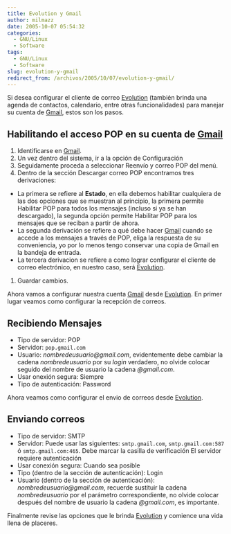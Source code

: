 ```yaml
---
title: Evolution y Gmail
author: milmazz
date: 2005-10-07 05:54:32
categories:
  - GNU/Linux
  - Software
tags:
  - GNU/Linux
  - Software
slug: evolution-y-gmail
redirect_from: /archivos/2005/10/07/evolution-y-gmail/
---
```


Si desea configurar el cliente de correo
[Evolution](http://gnome.org/projects/evolution/)  (también brinda una agenda de
contactos, calendario, entre otras funcionalidades) para manejar su cuenta de
[Gmail](http://www.gmail.com/), estos son los pasos.

## Habilitando el acceso POP en su cuenta de [Gmail](http://www.gmail.com/)

1. Identificarse en [Gmail](http://www.gmail.com/).
1. Un vez dentro del sistema, ir a la opción de Configuración
1. Seguidamente proceda a seleccionar Reenvío y correo POP del menú.
1. Dentro de la sección Descargar correo POP encontramos tres derivaciones:
  * La primera se refiere al **Estado**, en ella debemos habilitar cualquiera de
    las dos opciones que se muestran al principio, la primera permite Habilitar
    POP para todos los mensajes (incluso si ya se han descargado), la segunda
    opción permite Habilitar POP para los mensajes que se reciban a partir de
    ahora.
  * La segunda derivación se refiere a qué debe hacer
    [Gmail](http://www.gmail.com/) cuando se accede a los mensajes a través de
    POP, eliga la respuesta de su conveniencia, yo por lo menos tengo conservar
    una copia de Gmail en la bandeja de entrada.
  * La tercera derivacion se refiere a como lograr configurar el cliente de
    correo electrónico, en nuestro caso, será
    [Evolution](http://gnome.org/projects/evolution/).
1. Guardar cambios.

Ahora vamos a configurar nuestra cuenta [Gmail](http://www.gmail.com/) desde
[Evolution](http://gnome.org/projects/evolution/). En primer lugar veamos como
configurar la recepción de correos.

## Recibiendo Mensajes

* Tipo de servidor: POP
* Servidor: `pop.gmail.com`
* Usuario: _nombredeusuario@gmail.com_, evidentemente debe cambiar la cadena
  _nombredeusuario_ por su _login_ verdadero, no olvide colocar seguido del
  nombre de usuario la cadena _@gmail.com_.
* Usar onexión segura: Siempre
* Tipo de autenticación: Password

Ahora veamos como configurar el envio de correos desde
[Evolution](http://gnome.org/projects/evolution/).

## Enviando correos

* Tipo de servidor: SMTP
* Servidor: Puede usar las siguientes: `smtp.gmail.com`, `smtp.gmail.com:587` ó
  `smtp.gmail.com:465`. Debe marcar la casilla de verificación El servidor
  requiere autenticación
* Usar conexión segura: Cuando sea posible
* Tipo (dentro de la sección de autenticación): Login
* Usuario (dentro de la sección de autenticación): _nombredeusuario@gmail.com_,
  recuerde sustituir la cadena _nombredeusuario_ por el parámetro
  correspondiente, no olvide colocar después del nombre de usuario la cadena
  _@gmail.com_, es importante.

Finalmente revise las opciones que le brinda
[Evolution](http://gnome.org/projects/evolution/) y comience una vida llena de
placeres.

